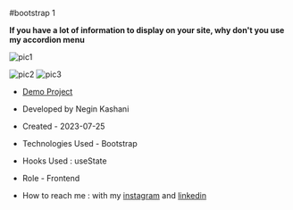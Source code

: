 #bootstrap 1

**If you have a lot of information to display on your site, why don't you use my accordion menu**

![pic1](https://github.com/NeginKashani/Bootstrap1/assets/109550062/fc5aa602-0e25-49f7-9e11-b7de65f08393)

![pic2](https://github.com/NeginKashani/Bootstrap1/assets/109550062/fecdd825-1738-4149-9ae8-770f2b8f2374)
![pic3](https://github.com/NeginKashani/Bootstrap1/assets/109550062/e2c80989-cd1f-4f80-b59e-d82f6a34710d)


- [Demo Project](https://neginkashani.github.io/Bootstrap1/)

- Developed by Negin Kashani

- Created - 2023-07-25

- Technologies Used - Bootstrap 

- Hooks Used : useState 

- Role - Frontend

- How to reach me : with my [instagram](https://instagram.com/negin_kashweb?igshid=NTc4MTIwNjQ2YQ==
) and [linkedin](https://www.linkedin.com/in/negin-kashani-567840b8)

